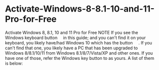 # Activate-Windows-8-8.1-10-and-11-Pro-for-Free
Activate Windows 8, 8.1, 10 and 11 Pro for Free
NOTE
If you see the Windows keyboard button <kbd><img src="https://camo.githubusercontent.com/b338e3a4c842d0c645478440b0782cf0eccb5dd410b593cc989b4e909bd8ffc4/68747470733a2f2f73766773686172652e636f6d2f692f64675f2e737667" width="11"></kbd> in this guide; and you can't find it on your keyboard, you likely have/had Windows 10 which has the button <kbd><img src="https://camo.githubusercontent.com/b338e3a4c842d0c645478440b0782cf0eccb5dd410b593cc989b4e909bd8ffc4/68747470733a2f2f73766773686172652e636f6d2f692f64675f2e737667" width="11"></kbd> . If you can't find that one, you likely have a PC that has been upgraded to Windows 8/8.1/10/11 from Windows 8.1/8/7/Vista/XP and other ones. If you have one of those, refer the Windows key button to as yours. A list of them is below:
